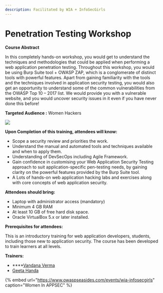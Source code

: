 ```yaml
---
description: Facilitated by WIA + InfoSecGirls
---
```


# Penetration Testing Workshop

**Course Abstract**

In this completely hands-on workshop, you would get to understand the techniques and methodologies that could be applied when performing a web application penetration testing. Throughout this workshop, you would be using Burp Suite tool + OWASP ZAP, which is a conglomerate of distinct tools with powerful features. Apart from gaining familiarity with the tools and the techniques involved in application security testing, you would also get an opportunity to understand some of the common vulnerabilities from the OWASP Top 10 – 2017 list. We would provide you with a vulnerable website, and you would uncover security issues in it even if you have never done this before!

**Targeted Audience :** Women Hackers

![](../.gitbook/assets/screen-shot-2018-12-08-at-13.43.42.png)

**Upon Completion of this training, attendees will know:** 

* Scope a security review and priorities the work. 
* Understand the manual and automated tools and techniques available and when to apply them.
* Understanding of DevSecOps including Agile Framework. 
* Gain confidence in customising your Web Application Security Testing approach to suit application-specific pen-testing needs, by gaining clarity on the powerful features provided by the Burp Suite tool.
* A Lots of hands-on web application hacking labs and exercises along with core concepts of web application security.

**Attendees should bring:**

* Laptop with administrator access \(mandatory\)
* Minimum 4 GB RAM
* At least 10 GB of free hard disk space.
* Oracle VirtualBox 5.x or later installed.

**Prerequisites for attendees:**

This is an introductory training for web application developers, students, including those new to application security. The course has been developed to train learners at all levels.

**Trainers:** 

* \*\*\*\*[Vandana Verma](https://twitter.com/infosecVandana)
* [Geeta Handa](https://twitter.com/handa_geeta)


{% embed url="https://www.owaspseasides.com/events/wia-infosecgirls" caption="Women In APPSEC" %}
